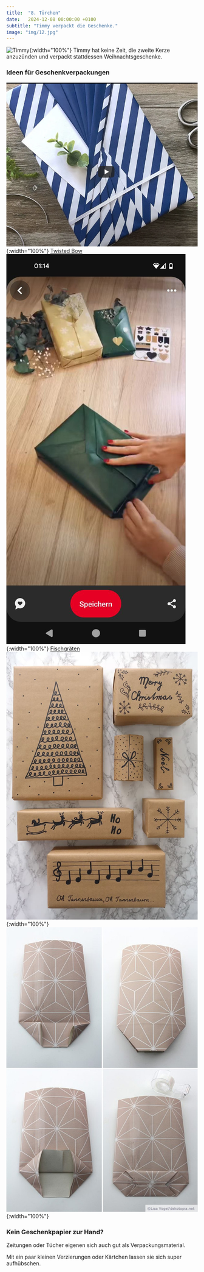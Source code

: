 ```yaml
---
title:  "8. Türchen"
date:   2024-12-08 00:00:00 +0100
subtitle: "Timmy verpackt die Geschenke."
image: "img/12.jpg"
---
```


![Timmy](../img/12.jpg){:width="100%"}
Timmy hat keine Zeit, die zweite Kerze anzuzünden und verpackt stattdessen Weihnachtsgeschenke.

### Ideen für Geschenkverpackungen
![Twisted Bow](../img/twisted_bow.png){:width="100%"}
[Twisted Bow](https://youtu.be/-LlcO27tzro?feature=shared)
![Fischgräten](../img/fisch.jpg){:width="100%"}
[Fischgräten](https://pin.it/2kDXMTI)
![Verpackung bemalt](../img/gemalt.jpg){:width="100%"}
![Tüte](../img/verpackung.jpg){:width="100%"}



### Kein Geschenkpapier zur Hand?

Zeitungen oder Tücher eigenen sich auch gut als Verpackungsmaterial.

Mit ein paar kleinen Verzierungen oder Kärtchen lassen sie sich super aufhübschen.